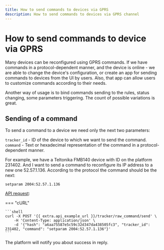```yaml
---
title: How to send commands to devices via GPRS
description: How to send commands to devices via GPRS channel
---
```


# How to send commands to device via GPRS

Many devices can be reconfigured using GPRS commands. If we have commands in a protocol-dependent manner, 
and the device is online - we are able to change the device's configuration, or create an app for sending commands to 
devices from the UI by users. Also, that app can allow users to customize commands according to their needs.

Another way of usage is to bind commands sending to the rules, status changing, some parameters triggering. The count of
possible variations is great.


## Sending of a command

To send a command to a device we need only the next two parameters:

`tracker_id` - ID of the device to which we want to send the command.
`command` - Text or hexadecimal representation of the command in a protocol-dependent manner.

For example, we have a Teltonika FMB140 device with ID on the platform 231402. And I want to send a command to reconfigure
its IP address to a new one 52.57.1.136. According to the protocol the command should be the next:

`setparam 2004:52.57.1.136`

[API request](../resources/tracking/tracker/index.md#raw_commandsend):

=== "cURL"

    ```shell
    curl -X POST '{{ extra.api_example_url }}/tracker/raw_command/send' \
        -H 'Content-Type: application/json' \
        -d '{"hash": "a6aa75587e5c59c32d347da438505fc3", "tracker_id": 231402, "command": "setparam 2004:52.57.1.136"}'
    ```

The platform will notify you about success in reply.
